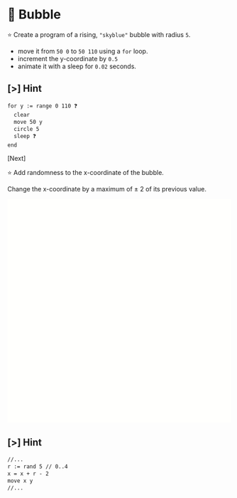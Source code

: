 # 🫧 Bubble

⭐ Create a program of a rising, `"skyblue"` bubble with radius `5`.

- move it from `50 0` to `50 110` using a `for` loop.
- increment the y-coordinate by `0.5`
- animate it with a sleep for `0.02` seconds.

## [>] Hint

```evy
for y := range 0 110 ❓
  clear
  move 50 y
  circle 5
  sleep ❓
end
```

[Next]

⭐ Add randomness to the x-coordinate of the bubble.

Change the x-coordinate by a maximum of ± 2 of its previous value.

![Animated bubble](img/bubble.gif)

## [>] Hint

```evy
//...
r := rand 5 // 0..4
x = x + r - 2
move x y
//...
```
